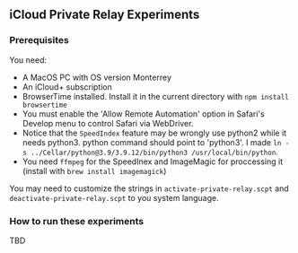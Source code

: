 ## iCloud Private Relay Experiments

### Prerequisites

You need:
* A MacOS PC with OS version Monterrey
* An iCloud+ subscription
* BrowserTime installed. Install it in the current directory with `npm install browsertime`
* You must enable the 'Allow Remote Automation' option in Safari's Develop menu to control Safari via WebDriver.
* Notice that the `SpeedIndex` feature may be wrongly use python2 while it needs python3. python command should point to 'python3'. I made `ln -s ../Cellar/python@3.9/3.9.12/bin/python3 /usr/local/bin/python`.
* You need `ffmpeg` for the SpeedInex and ImageMagic for proccessing it (install with `brew install imagemagick`)

You may need to customize the strings in `activate-private-relay.scpt` and `deactivate-private-relay.scpt` to you system language.

### How to run these experiments
TBD

